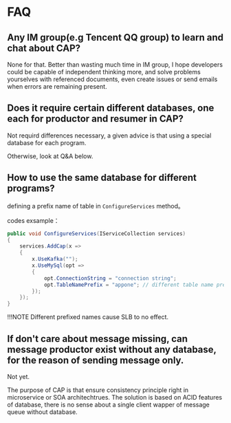 # FAQ

## Any IM group(e.g Tencent QQ group) to learn and chat about CAP?

None for that. Better than wasting much time in IM group, I hope developers could be capable of independent thinking more, and solve problems yourselves with referenced documents, even create issues or send emails when errors are remaining present.

##  Does it require certain different databases, one each for productor and resumer in CAP?

Not requird differences necessary, a given advice is that using a special database for each program.

Otherwise, look at Q&A below.

##  How to use the same database for different programs?

defining a prefix name of table in `ConfigureServices` method。
 
codes exsample：

```c#
public void ConfigureServices(IServiceCollection services)
{
    services.AddCap(x =>
    {
        x.UseKafka("");
        x.UseMySql(opt =>
        {
            opt.ConnectionString = "connection string";
            opt.TableNamePrefix = "appone"; // different table name prefix here
        });
    });
}
```

!!!NOTE
    Different prefixed names cause SLB to no effect.

##  If don't care about message missing, can message productor exist without any database, for the reason of sending message only.

Not yet.

The purpose of CAP is that ensure consistency principle right in microservice or SOA architechtrues. The solution is based on ACID features of database, there is no sense about a single client wapper of message queue without database.
